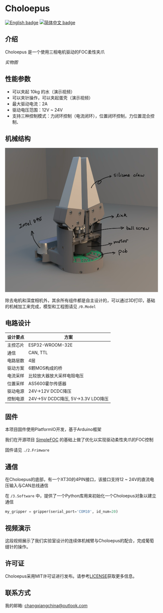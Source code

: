 # Choloepus
[![English badge](https://img.shields.io/badge/%E8%8B%B1%E6%96%87-English-blue)](./README.md)
[![简体中文 badge](https://img.shields.io/badge/%E7%AE%80%E4%BD%93%E4%B8%AD%E6%96%87-Simplified%20Chinese-green)](./README-zh_cn.md)

## 介绍
Choloepus 是一个使用三相电机驱动的FOC柔性夹爪

*实物图*

## 性能参数

- 可以夹起 10kg 的水（演示视频）
- 可以夹针操作，可以夹起蛋壳（演示视频）
- 最大驱动电流：2A
- 驱动电压范围：12V ~ 24V
- 支持三种控制模式：力闭环控制（电流闭环），位置闭环控制，力位置混合控制、

## 机械结构

![](4.Docs/Image/machine_struct.jpg)

除去电机和深度相机外，其余所有组件都是自主设计的，可以通过3D打印，基础的机械加工来完成，模型和工程图请见 `/0.Model`

## 电路设计

|  设计要点   | 方案  |
|  ----  | ----  |
| 主控芯片  | ESP32-WROOM-32E |
| 通信  | CAN, TTL |
| 电路层数  | 4层 |
| 驱动方案  | 6颗MOS构成的桥 |
| 电流采样  | 比较放大器放大采样电阻电压 |
| 位置采样  | AS5600霍尔传感器 |
| 驱动电源  | 24V->12V DCDC降压 |
| 控制电源  | 24V->5V DCDC降压, 5V->3.3V LDO降压 |

## 固件

本项目固件使用PlatformIO开发，基于Arduino框架

我们在开源项目 [SimpleFOC](https://github.com/simplefoc/Arduino-FOC-drivers) 的基础上做了优化以实现驱动柔性夹爪的FOC控制

固件请见 `./2.Frimware`

## 通信

在Choloepus的底部，有一个XT30的4PIN接口，该接口支持12 ~ 24V的直流电压输入与CAN总线通信

在 `/3.Software` 中，提供了一个Python库用来初始化一个Choloepus对象以建立通信

```python
my_gripper = gripper(serial_port='COM10', id_num=20)
```

## 视频演示

这段视频展示了我们实验室设计的连续体机械臂与Choloepus的配合，完成葡萄缝针的操作。

## 许可证

Choloepus采用MIT许可证进行发布。请参考[LICENSE](https://github.com/CassiusXiang/Choloepus/blob/main/LICENSE)获取更多信息。

## 联系方式

我的邮箱: changxiangchina@outlook.com
